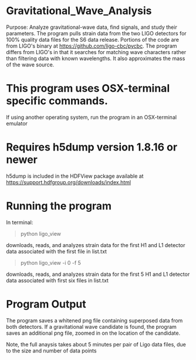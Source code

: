 # Gravitational_Wave_Analysis
Purpose: Analyze gravitational-wave data, find signals, and study their parameters. 
The program pulls strain data from the two LIGO detectors for 100% quality data files for the S6 data release. 
Portions of the code are from LIGO's binary at https://github.com/ligo-cbc/pycbc. 
The program differs from LIGO's in that it searches for matching wave characters rather than filtering data with known wavelengths.
It also approximates the mass of the wave source.

# This program uses OSX-terminal specific commands. 
If using another operating system, run the program in an OSX-terminal emulator

# Requires h5dump version 1.8.16 or newer
h5dump is included in the HDFView package available at https://support.hdfgroup.org/downloads/index.html

# Running the program
In terminal:
> python ligo_view  

downloads, reads, and analyzes strain data for the first H1 and L1 detector data associated with the first
file in list.txt
                     
> python ligo_view -i 0 -f 5  

downloads, reads, and analyzes strain data for the first 5 H1 and L1 detector data associated with
first six files in list.txt
                               
                               
# Program Output
The program saves a whitened png file containing superposed data from both detectors.
If a gravitational wave candidate is found, the program saves an additional png file, zoomed in on the location of the candidate.

Note, the full anaysis takes about 5 minutes per pair of Ligo data files, due to the size and number of data points
